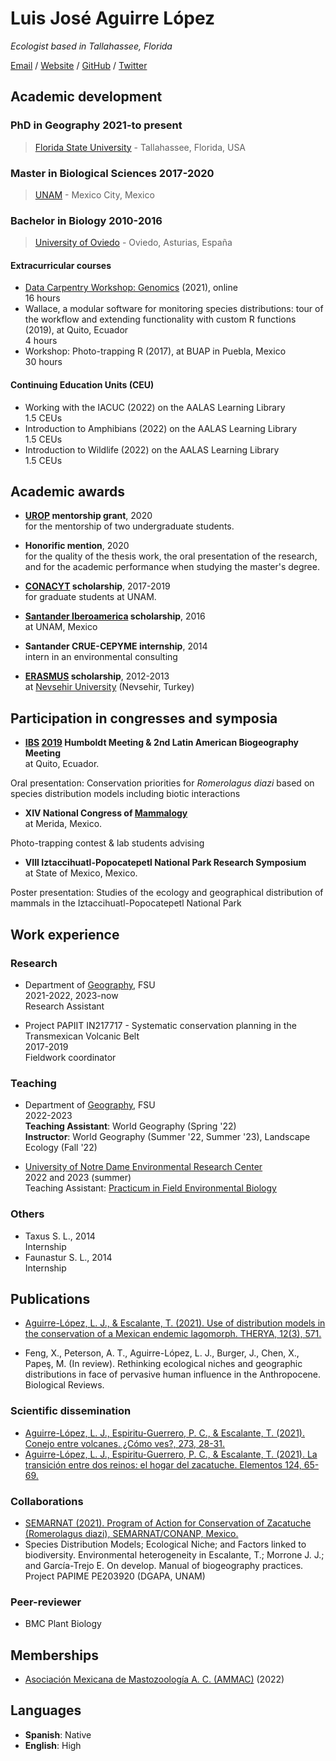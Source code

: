 
# Luis José Aguirre López

_Ecologist based in Tallahassee, Florida_ <br>

[Email](mailto:laguirrelopez@fsu.edu) / [Website](https://aguirrelopez.com)  / [GitHub](https://github.com/luisaguirrelopez/) / [Twitter](https://twitter.com/aguirrelopezLJ/) 

## Academic development <br>

### PhD in Geography 2021-to present <br>
> [Florida State University](https://www.fsu.edu/) - Tallahassee, Florida, USA

### Master in Biological Sciences 2017-2020 <br>
>[UNAM](https://www.unam.mx/) - Mexico City, Mexico

### Bachelor in Biology 2010-2016 <br>
>[University of Oviedo](https://www.uniovi.es/) - Oviedo, Asturias, España

#### Extracurricular courses
- [Data Carpentry Workshop: Genomics](https://annajiat.github.io/2021-06-28-fsu-online/) (2021), online<br>
16 hours
- Wallace, a modular software for monitoring species distributions: tour of the workflow and extending functionality with custom R functions (2019), at Quito, Ecuador<br>
4 hours
- Workshop: Photo-trapping R (2017), at BUAP in Puebla, Mexico<br>
30 hours

#### Continuing Education Units (CEU) 
- Working with the IACUC (2022) on the AALAS Learning Library<br>
1.5 CEUs
- Introduction to Amphibians (2022) on the AALAS Learning Library<br>
1.5 CEUs
- Introduction to Wildlife (2022) on the AALAS Learning Library<br>
1.5 CEUs

## Academic awards <br>

- **[UROP](https://cre.fsu.edu/undergradresearch/urop) mentorship grant**, 2020 <br>
for the mentorship of two undergraduate students.

- **Honorific mention**, 2020 <br>
for the quality of the thesis work, the oral presentation of the research, and for the academic performance when studying the master's degree.

- **[CONACYT](https://conacyt.mx/) scholarship**, 2017-2019 <br>
for graduate students at UNAM.

- **[Santander Iberoamerica](https://app.becas-santander.com/es/program) scholarship**, 2016 <br>
at UNAM, Mexico

- **Santander CRUE-CEPYME internship**, 2014 <br>
intern in an environmental consulting

- **[ERASMUS](https://erasmus-plus.ec.europa.eu/) scholarship**, 2012-2013 <br>
at [Nevsehir University](https://www.nevsehir.edu.tr/en) (Nevsehir, Turkey)

## Participation in congresses and symposia <br>

- **[IBS](https://www.biogeography.org/) [2019](https://www.biogeography.org/meetings/ecuador-2019/) Humboldt Meeting & 2nd Latin American Biogeography Meeting** <br>
at Quito, Ecuador.

Oral presentation: Conservation priorities for _Romerolagus diazi_ based on species distribution models including biotic interactions

- **XIV National Congress of [Mammalogy](http://www.mastozoologiamexicana.com/)** <br>
at Merida, Mexico.

Photo-trapping contest & lab students advising 

- **VIII Iztaccihuatl-Popocatepetl National Park Research Symposium** <br>
at State of Mexico, Mexico.

Poster presentation: Studies of the ecology and geographical distribution of mammals in the Iztaccihuatl-Popocatepetl National Park

## Work experience <br>
### Research
- Department of [Geography](https://geography.fsu.edu/), FSU<br>
2021-2022, 2023-now<br>
Research Assistant

- Project PAPIIT IN217717 - Systematic conservation planning in the Transmexican Volcanic Belt<br>
2017-2019<br>
Fieldwork coordinator

### Teaching
- Department of [Geography](https://geography.fsu.edu/), FSU<br>
2022-2023<br>
**Teaching Assistant**: World Geography (Spring '22)<br>
**Instructor**: World Geography (Summer '22, Summer '23), Landscape Ecology (Fall '22)

- [University of Notre Dame Environmental Research Center](https://underc.nd.edu/underc-east/)<br>
2022 and 2023 (summer)<br>
Teaching Assistant: [Practicum in Field Environmental Biology](https://underc.nd.edu/education/)

### Others
- Taxus S. L., 2014<br>
Internship
- Faunastur S. L., 2014<br>
Internship

## Publications <br>

- [Aguirre-López, L. J., & Escalante, T. (2021). Use of distribution models in the conservation of a Mexican endemic lagomorph. THERYA, 12(3), 571.](http://www.revistas-conacyt.unam.mx/therya/index.php/THERYA/article/view/1088)

- Feng, X., Peterson, A. T., Aguirre-López, L. J., Burger, J., Chen, X., Papeş, M. (In review). Rethinking ecological niches and geographic distributions in face of pervasive human influence in the Anthropocene. Biological Reviews.

### Scientific dissemination <br>
- [Aguirre-López, L. J., Espiritu-Guerrero, P. C., & Escalante, T. (2021). Conejo entre volcanes. ¿Cómo ves?, 273, 28-31.](http://www.comoves.unam.mx/numeros/indice/273)
- [Aguirre-López, L. J., Espiritu-Guerrero, P. C., & Escalante, T. (2021). La transición entre dos reinos: el hogar del zacatuche. Elementos 124, 65-69.](https://elementos.buap.mx/post.php?id=659)

### Collaborations<br>
- [SEMARNAT (2021). Program of Action for Conservation of Zacatuche (Romerolagus diazi), SEMARNAT/CONANP, Mexico.](https://www.gob.mx/conanp/documentos/programa-de-accion-para-la-conservacion-de-la-especie-pace-zacatuche-romerolagus-diazi-actualizado)
- Species Distribution Models; Ecological Niche; and Factors linked to biodiversity. Environmental heterogeneity in Escalante, T.; Morrone J. J.; and García-Trejo E. On develop. Manual of biogeography practices. Project PAPIME PE203920 (DGAPA, UNAM)

### Peer-reviewer<br> 
- BMC Plant Biology

## Memberships<br>
- [Asociación Mexicana de Mastozoología A. C. (AMMAC)](http://www.mastozoologiamexicana.com/) (2022)

## Languages <br>
- **Spanish**: Native
- **English**: High 

